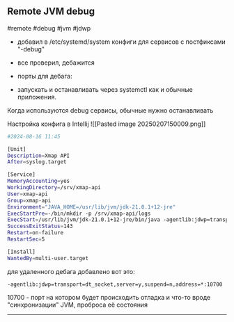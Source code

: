 
## Remote JVM debug
#remote #debug #jvm #jdwp

- добавил в /etc/systemd/system конфиги для сервисов с постфиксами "-debug"
- все проверил, дебажится
- порты для дебага:
    
- запускать и останавливать через systemctl как и обычные приложения.

Когда используются debug сервисы, обычные нужно останавливать

Настройка конфига в Intellij
![[Pasted image 20250207150009.png]]

```bash
#2024-08-16 11:45

[Unit]
Description=Xmap API
After=syslog.target

[Service]
MemoryAccounting=yes
WorkingDirectory=/srv/xmap-api
User=xmap-api
Group=xmap-api
Environment="JAVA_HOME=/usr/lib/jvm/jdk-21.0.1+12-jre"
ExecStartPre=-/bin/mkdir -p /srv/xmap-api/logs
ExecStart=/usr/lib/jvm/jdk-21.0.1+12-jre/bin/java -agentlib:jdwp=transport=dt_socket,server=y,suspend=n,address=*:10700 -Xms64M -Xmx1024M -Dfile.encoding=UTF-8 -DjvmRoute=worker-xmap-api1 -Duser.language=ru -Duser.timezone=Europe/Moscow -XX:+HeapDumpOnOutOfMemoryError -XX:+CrashOnOutOfMemoryError -jar /srv/xmap--api/xmap-api.jar
SuccessExitStatus=143
Restart=on-failure
RestartSec=5

[Install]
WantedBy=multi-user.target
```

для удаленного дебага добавлено вот это:
```
-agentlib:jdwp=transport=dt_socket,server=y,suspend=n,address=*:10700
```

10700 - порт на котором будет происходить отладка и что-то вроде "синхронизации" JVM, проброса её состояния

---

